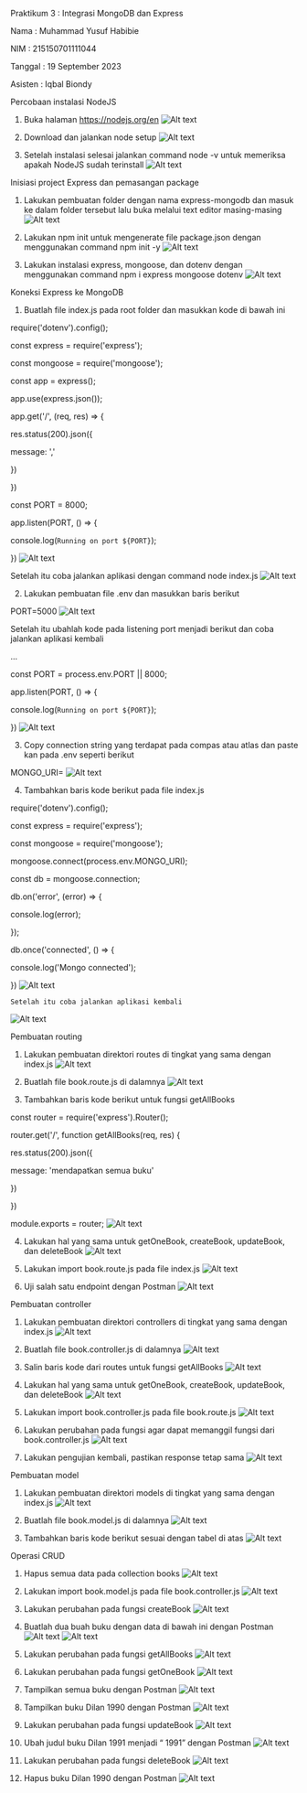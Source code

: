 Praktikum 3 : Integrasi MongoDB dan Express



Nama : Muhammad Yusuf Habibie

NIM : 215150701111044

Tanggal : 19 September 2023

Asisten : Iqbal Biondy


Percobaan instalasi NodeJS

1. Buka halaman https://nodejs.org/en
![Alt text](SS03/image.png)

2. Download dan jalankan node setup
![Alt text](SS03/image-1.png)

3. Setelah instalasi selesai jalankan command node -v untuk memeriksa apakah NodeJS sudah terinstall
![Alt text](SS03/image-2.png)


Inisiasi project Express dan pemasangan package

1. Lakukan pembuatan folder dengan nama express-mongodb dan masuk ke dalam folder tersebut lalu buka melalui text editor masing-masing
![Alt text](SS03/image-3.png)

2. Lakukan npm init untuk mengenerate file package.json dengan menggunakan command npm init -y
![Alt text](SS03/image-4.png)

3. Lakukan instalasi express, mongoose, dan dotenv dengan menggunakan command npm i express mongoose dotenv
![Alt text](SS03/image-5.png)


Koneksi Express ke MongoDB

1. Buatlah file index.js pada root folder dan masukkan kode di bawah ini

require('dotenv').config();

const express = require('express');

const mongoose = require('mongoose');

const app = express();

app.use(express.json());

app.get('/', (req, res) => {

res.status(200).json({

message: '<nama>,<nim>'

})

})

const PORT = 8000;

app.listen(PORT, () => {

console.log(`Running on port ${PORT}`);

})
![Alt text](SS03/image-6.png)

   Setelah itu coba jalankan aplikasi dengan command node index.js
   ![Alt text](SS03/image-7.png)

2. Lakukan pembuatan file .env dan masukkan baris berikut

PORT=5000
![Alt text](SS03/image-8.png)

Setelah itu ubahlah kode pada listening port menjadi berikut dan coba jalankan aplikasi kembali

...


const PORT = process.env.PORT || 8000;

app.listen(PORT, () => {

console.log(`Running on port ${PORT}`);

})
![Alt text](SS03/image-9.png)

3. Copy connection string yang terdapat pada compas atau atlas dan paste kan pada .env seperti berikut

MONGO_URI=<Connection string masing-masing>
![Alt text](SS03/image-10.png)

4. Tambahkan baris kode berikut pada file index.js

require('dotenv').config();

const express = require('express');

const mongoose = require('mongoose');

mongoose.connect(process.env.MONGO_URI);

const db = mongoose.connection;

db.on('error', (error) => {

console.log(error);

});

db.once('connected', () => {

console.log('Mongo connected');

})
![Alt text](SS03/image-11.png)

    Setelah itu coba jalankan aplikasi kembali
![Alt text](SS03/image-12.png)


Pembuatan routing

1. Lakukan pembuatan direktori routes di tingkat yang sama dengan index.js
![Alt text](SS03/image-13.png)

2. Buatlah file book.route.js di dalamnya
![Alt text](SS03/image-14.png)

3. Tambahkan baris kode berikut untuk fungsi getAllBooks

const router = require('express').Router();

router.get('/', function getAllBooks(req, res) {

res.status(200).json({

message: 'mendapatkan semua buku'

})

})

module.exports = router;
![Alt text](SS03/image-15.png)

4. Lakukan hal yang sama untuk getOneBook, createBook, updateBook, dan deleteBook
![Alt text](SS03/image-16.png)

5. Lakukan import book.route.js pada file index.js
![Alt text](SS03/image-17.png)

6. Uji salah satu endpoint dengan Postman
![Alt text](SS03/image-18.png)


Pembuatan controller

1. Lakukan pembuatan direktori controllers di tingkat yang sama dengan index.js
![Alt text](SS03/image-19.png)

2. Buatlah file book.controller.js di dalamnya
![Alt text](SS03/image-20.png)

3. Salin baris kode dari routes untuk fungsi getAllBooks
![Alt text](SS03/image-21.png)

4. Lakukan hal yang sama untuk getOneBook, createBook, updateBook, dan deleteBook
![Alt text](SS03/image-22.png)

5. Lakukan import book.controller.js pada file book.route.js
![Alt text](SS03/image-23.png)

6. Lakukan perubahan pada fungsi agar dapat memanggil fungsi dari book.controller.js
![Alt text](SS03/image-24.png)

7. Lakukan pengujian kembali, pastikan response tetap sama
![Alt text](SS03/image-25.png)


Pembuatan model

1. Lakukan pembuatan direktori models di tingkat yang sama dengan index.js
![Alt text](SS03/image-26.png)

2. Buatlah file book.model.js di dalamnya
![Alt text](SS03/image-27.png)

3. Tambahkan baris kode berikut sesuai dengan tabel di atas
![Alt text](SS03/image-28.png)


Operasi CRUD

1. Hapus semua data pada collection books
![Alt text](SS03/image-29.png)

2. Lakukan import book.model.js pada file book.controller.js
![Alt text](SS03/image-30.png)

3. Lakukan perubahan pada fungsi createBook
![Alt text](SS03/image-31.png)

4. Buatlah dua buah buku dengan data di bawah ini dengan Postman
![Alt text](SS03/image-32.png)
![Alt text](SS03/image-33.png)

5. Lakukan perubahan pada fungsi getAllBooks
![Alt text](SS03/image-34.png)

6. Lakukan perubahan pada fungsi getOneBook
![Alt text](SS03/image-35.png)

7. Tampilkan semua buku dengan Postman
![Alt text](SS03/image-36.png)

8. Tampilkan buku Dilan 1990 dengan Postman
![Alt text](SS03/image-37.png)

9. Lakukan perubahan pada fungsi updateBook
![Alt text](SS03/image-38.png)

10. Ubah judul buku Dilan 1991 menjadi “<NAMA PANGGILAN> 1991” dengan Postman
![Alt text](SS03/image-39.png)

11. Lakukan perubahan pada fungsi deleteBook
![Alt text](SS03/image-40.png)

12. Hapus buku Dilan 1990 dengan Postman
![Alt text](SS03/image-41.png)